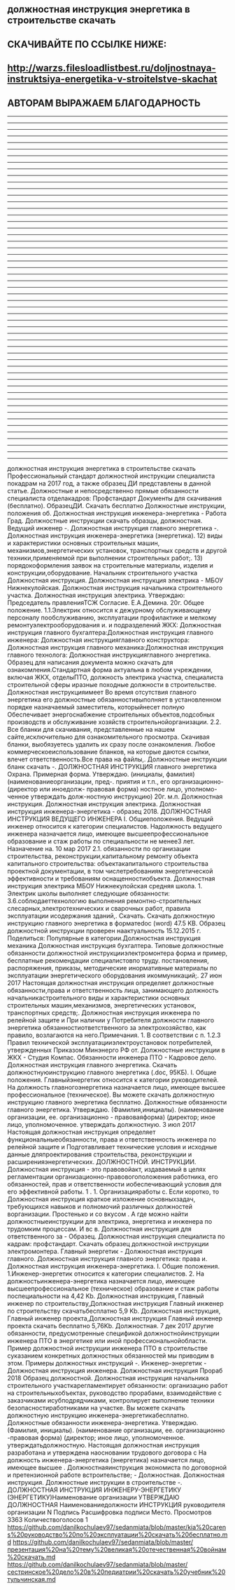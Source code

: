 должностная инструкция энергетика в строительстве скачать
--------------------------------------------------
СКАЧИВАЙТЕ ПО ССЫЛКЕ НИЖЕ:
--------------------------------------------------
http://warzs.filesloadlistbest.ru/doljnostnaya-instruktsiya-energetika-v-stroitelstve-skachat
--------------------------------------------------
АВТОРАМ ВЫРАЖАЕМ БЛАГОДАРНОСТЬ
--------------------------------------------------
--------------------------------------------------
--------------------------------------------------
--------------------------------------------------
--------------------------------------------------
--------------------------------------------------
--------------------------------------------------
--------------------------------------------------
--------------------------------------------------
--------------------------------------------------
--------------------------------------------------
--------------------------------------------------
--------------------------------------------------
--------------------------------------------------
--------------------------------------------------
--------------------------------------------------
--------------------------------------------------
--------------------------------------------------
--------------------------------------------------
--------------------------------------------------
--------------------------------------------------
--------------------------------------------------
--------------------------------------------------
--------------------------------------------------
--------------------------------------------------
--------------------------------------------------
--------------------------------------------------
--------------------------------------------------
--------------------------------------------------
--------------------------------------------------
--------------------------------------------------
--------------------------------------------------
--------------------------------------------------
--------------------------------------------------
--------------------------------------------------
--------------------------------------------------
--------------------------------------------------
--------------------------------------------------
--------------------------------------------------
--------------------------------------------------
--------------------------------------------------
--------------------------------------------------
--------------------------------------------------
--------------------------------------------------
--------------------------------------------------
--------------------------------------------------
--------------------------------------------------
--------------------------------------------------
--------------------------------------------------
--------------------------------------------------
--------------------------------------------------
--------------------------------------------------
--------------------------------------------------
--------------------------------------------------
должностная инструкция энергетика в строительстве скачать Профессиональный стандарт должностной инструкции специалиста покадрам на 2017 год, а также образец ДИ представлены в данной статье. Должностные и непосредственно прямые обязанности специалиста отделакадров: Профстандарт  Документы для скачивания (бесплатно). ОбразецДИ. Скачать бесплатно Должностные инструкции, положения об. Должностная инструкция инженера-энергетика - Работа Град. Должностные инструкции скачать образцы, должностная. Ведущий инженер -. Должностная инструкция главного энергетика -. Должностная инструкция инженера-энергетика (энергетика). 12) виды и характеристики основных строительных машин, механизмов,энергетических установок, транспортных средств и другой техники,применяемой при выполнении строительных работ;. 13) порядокоформления заявок на строительные материалы, изделия и конструкции,оборудование. Начальник строительного участка  Должностная инструкция. Должностная инструкция электрика - МБОУ Нижнекулойская. Должностная инструкция начальника строительного участка. Должностная инструкция электрика. Утверждаю: Председатель правленияТСЖ Согласие. Е.А.Демина.   20г. Общее положение. 1.1.Электрик относится к дежурному обслуживающему персоналу пообслуживанию, эксплуатации профилактике и мелкому ремонтуэлектрооборудования и. и подразделений ЖКХ: Должностная инструкция главного бухгалтера:Должностная инструкция главного инженера: Должностная инструкцияглавного конструктора: Должностная инструкция главного механика:Должностная инструкция главного технолога: Должностная инструкцияглавного энергетика. Образец для написания документа можно скачать для ознакомления.Стандартная форма актуальна в любом учреждении, включая ЖКХ, отделыПТО, должность электрика участка, специалиста строительной сферы иразные походные должности в строительстве. Должностная инструкцияимеет
Во время отсутствия главного энергетика его должностные обязанностивыполняет в установленном порядке назначаемый заместитель, которыйнесет полную  Обеспечивает энергоснабжение строительных объектов,подсобных производств и обслуживание хозяйств строительнойорганизации. 2.2. Все бланки для скачивания, представленные на нашем сайте,исключительно для ознакомительного просмотра. Скачивая бланки, выобязуетесь удалить их сразу после ознакомления. Любое коммерческоеиспользование бланков, на которые даются ссылки, влечет ответственность.Все права на файлы,. Должностные инструкции бланк скачать -. ДОЛЖНОСТНАЯ ИНСТРУКЦИЯ главного энергетика  Охрана. Примерная форма. Утверждаю. (инициалы, фамилия) (наименованиеорганизации, пред-. приятия и т.п., его организационно- (директор или иноедолж- правовая форма) ностное лицо, уполномо- ченное утверждать долж-ностную инструкцию)    20г. м.п. Должностная инструкция. Должностная инструкция электрика. Должностная инструкция инженера-энергетика - образец 2018. ДОЛЖНОСТНАЯ ИНСТРУКЦИЯ ВЕДУЩЕГО ИНЖЕНЕРА I. Общиеположения. Ведущий инженер относится к категории специалистов. Надолжность ведущего инженера назначается лицо, имеющее высшеепрофессиональное образование и стаж работы по специальности не менее3 лет. Назначение на. 10 мар 2017  2.1. обязанности по организации строительства, реконструкции,капитальному ремонту объекта капитального строительства:  объектакапитального строительства проектной документации, в том числетребованиям энергетической эффективности и требованиям оснащенностиобъекта. Должностная инструкция электрика МБОУ Нижнекулойская средняя школа. 1.  Электрик школы выполняет следующие обязанности:  3.6.соблюдаеттехнологию выполнения ремонтно-строительных слесарных,электротехнических и сварочных работ, правила эксплуатации исодержания зданий,. Скачать. Скачать должностную инструкцию главного энергетика в форматеdoc (word) 47.5 KB. Образец должностной инструкции проверен наактуальность 15.12.2015 г. Поделиться: Популярные в категории.Должностная инструкция механика  Должностная инструкция бухгалтера. Типовые должностные обязанности должностной инструкцииэлектромонтера форма и пример, бесплатные рекомендации специалистовпо труду.  постановления, распоряжения, приказы, методические инормативные материалы по эксплуатации энергетического оборудования икоммуникаций;. 27 июн 2017  Настоящая должностная инструкция определяет должностные обязанности,права и ответственность лица, занимающего должность начальникастроительного  виды и характеристики основных строительных машин,механизмов, энергетических установок, транспортных средств;. Должностная инструкция инженера по релейной защите и
При наличии у Потребителя должности главного энергетика обязанностиответственного за электрохозяйство, как правило, возлагаются на него.Примечания. 1. В соответствии с п. 1.2.3 Правил технической эксплуатацииэлектроустановок потребителей, утвержденных Приказом Минэнерго РФ от. Должностные инструкции в ЖКХ - Студия Компас. Обязанности инженера ПТО - Кадровое дело. Должностная инструкция главного энергетика. Скачать должностнуюинструкцию главного энергетика (.doc, 95КБ). I. Общие положения. Главныйэнергетик относится к категории руководителей. На должность главногоэнергетика назначается лицо, имеющее высшее профессиональное (техническое). Вы можете скачать должностную инструкцию главного энергетика бесплатно. Должностные обязанности главного энергетика. Утверждаю. (Фамилия,инициалы). (наименование организации, ее. организационно - правоваяформа) (директор; иное лицо, уполномоченное. утверждать должностную. 3 июл 2017  Настоящая должностная инструкция определяет функциональныеобязанности, права и ответственность инженера по релейной защите и Подготавливает технические условия и исходные данные дляпроектирования строительства, реконструкции и расширенияэнергетических. ДОЛЖНОСТНОЙ. ИНСТРУКЦИИ. Должностная инструкция - это правовойакт, издаваемый в целях регламентации организационно-правовогоположения работника, его обязанностей, прав и ответственности иобеспечивающий условия для его эффективной работы. 1 . 1. Организацияработы с. Если коротко, то Должностная инструкция  краткое изложение основныхзадач, требующихся навыков и полномочий различных должностей ворганизации. Простенько и со вкусом . А где можно найти должностныеинструкции для электрика, энергетика и инженера по трудомким процессам. И вс в. Должностная инструкция для ответственного за  - Образец. Должностная инструкция специалиста по кадрам: профстандарт. Скачать образец должностной инструкции электромонтера. Главный энергетик - Должностная инструкция главного. Должностная инструкция главного энергетика: права и. Должностная инструкция инженера-энергетика. I. Общие положения. 1.Инженер-энергетик относится к категории специалистов. 2. На должностьинженера-энергетика назначается лицо, имеющее высшеепрофессиональное (техническое) образование и стаж работы поспециальности на
4,42 Kb. Должностная инструкция, Главный инженер по строительству,Должностная инструкция Главный инженер по строительству скачатьбесплатно 5,9 Kb. Должностная инструкция, Главный инженер проекта,Должностная инструкция Главный инженер проекта скачать бесплатно 5,76Kb. Должностная. 7 дек 2017  другие обязанности, предусмотренные спецификой должностнойинструкции инженера ПТО в энергетике или иной профессиональнойобласти. Пример должностной инструкции инженера ПТО в строительстве суказанием конкретных должностных обязанностей мы приводим в этом. Примеры должностных инструкций -. Инженер-энергетик - Должностная инструкция инженера. Должностная инструкция Прораб 2018  Образец должностной. Должностная инструкция начальника строительного участкарегламентирует обязанности: организацию работ на строительныхобъектах, руководство прорабами, взаимодействие с заказчиками исубподрядчиками, контролирует выполнение техники безопасностиработниками на участке. Вы можете скачать должностную инструкцию инженера-энергетикабесплатно. Должностные обязанности инженера-энергетика. Утверждаю. (Фамилия, инициалы). (наименование организации, ее. организационно -правовая форма) (директор; иное лицо, уполномоченное. утверждатьдолжностную. Настоящая должностная инструкция разработана и утверждена наосновании трудового договора с  На должность инженера-энергетика (энергетика) назначается лицо, имеющее высшее . Должностнаяинструкция экономиста по договорной и претензионной работе встроительстве; - Должностная. Должностная инструкция. Должностные инструкции в строительстве -. ДОЛЖНОСТНАЯ ИНСТРУКЦИЯ ИНЖЕНЕРУ-ЭНЕРГЕТИКУ (ЭНЕРГЕТИКУ)Наименование организации УТВЕРЖДАЮ ДОЛЖНОСТНАЯ Наименованиедолжности ИНСТРУКЦИЯ руководителя организации  N Подпись Расшифровка подписи Место. Просмотров 3363  Количествоголосов 1
https://github.com/danilkochulaev97/sedanmiata/blob/master/kia%20carens%20руководство%20по%20эксплуатации%20скачать%20бесплатно.md
https://github.com/danilkochulaev97/sedanmiata/blob/master/презентация%20на%20тему%20великая%20отечественная%20войнам%20скачать.md
https://github.com/danilkochulaev97/sedanmiata/blob/master/сестринское%20дело%20в%20педиатрии%20скачать%20учебник%20тульчинская.md
